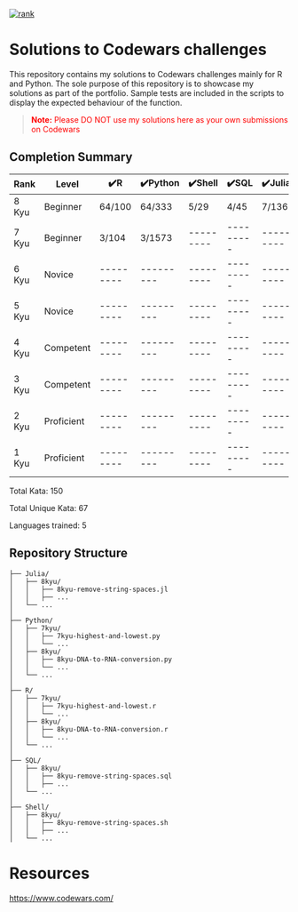 <a href = "https://www.codewars.com/users/ErikaDva">![rank](https://www.codewars.com/users/ErikaDva/badges/large) </a>

# Solutions to Codewars challenges

This repository contains my solutions to Codewars challenges mainly for R and Python. The sole purpose of this repository is to showcase my solutions as part of the portfolio. Sample tests are included in the scripts to display the expected behaviour of the function.

> <p style = "color:red"><strong>Note:</strong> Please DO NOT use my solutions here as your own submissions on Codewars</p>

## Completion Summary

| Rank  | Level      | ✔️R       | ✔️Python  | ✔️Shell   | ✔️SQL     | ✔️Julia   |
| ----- | ---------- | --------- | --------- | --------- | --------- | --------- |
| 8 Kyu | Beginner   | 64/100        | 64/333        | 5/29         | 4/45         | 7/136         |
| 7 Kyu | Beginner   | 3/104         | 3/1573         | --------- | --------- | --------- |
| 6 Kyu | Novice     | --------- | --------- | --------- | --------- | --------- |
| 5 Kyu | Novice     | --------- | --------- | --------- | --------- | --------- |
| 4 Kyu | Competent  | --------- | --------- | --------- | --------- | --------- |
| 3 Kyu | Competent  | --------- | --------- | --------- | --------- | --------- |
| 2 Kyu | Proficient | --------- | --------- | --------- | --------- | --------- |
| 1 Kyu | Proficient | --------- | --------- | --------- | --------- | --------- |

Total Kata: 150

Total Unique Kata: 67

Languages trained: 5

## Repository Structure

```ascii
├── Julia/
│   ├── 8kyu/
│   │   ├── 8kyu-remove-string-spaces.jl
│   │   ├── ...
│   └── ...
│
├── Python/
│   ├── 7kyu/
│   │   ├── 7kyu-highest-and-lowest.py
│   │   └── ...
│   ├── 8kyu/
│   │   ├── 8kyu-DNA-to-RNA-conversion.py
│   │   └── ...
│   └── ...
│
├── R/
│   ├── 7kyu/
│   │   ├── 7kyu-highest-and-lowest.r
│   │   └── ...
│   ├── 8kyu/
│   │   ├── 8kyu-DNA-to-RNA-conversion.r
│   │   └── ...
│   └── ...
│
├── SQL/
│   ├── 8kyu/
│   │   ├── 8kyu-remove-string-spaces.sql
│   │   ├── ...
│   └── ...
│
├── Shell/
│   ├── 8kyu/
│   │   ├── 8kyu-remove-string-spaces.sh
│   │   ├── ...
│   └── ...
```

# Resources

https://www.codewars.com/

